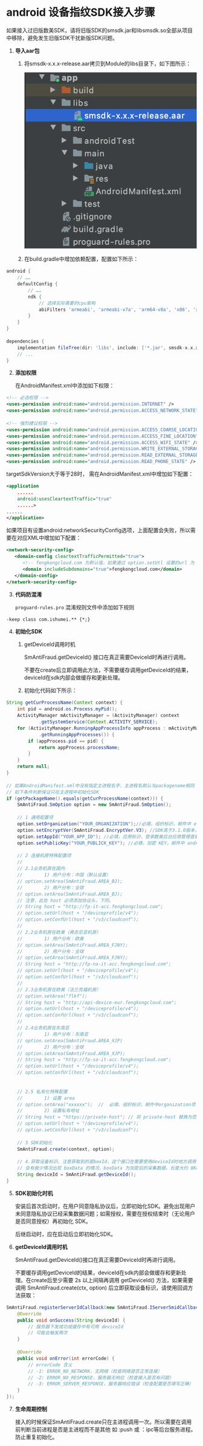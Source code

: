 # android 设备指纹SDK接入步骤

如果接入过旧版数美SDK，请将旧版SDK的smsdk.jar和libsmsdk.so全部从项目中移除，避免发生旧版SDK干扰新版SDK问题。

1. **导入aar包**

   1. 将smsdk-x.x.x-release.aar拷贝到Module的libs目录下，如下图所示：

      <img src="./res/res_001.png" />

   2. 在build.gradle中增加依赖配置，配置如下所示：
 ```groovy
 android {
     // ……
     defaultConfig {
         // ……
         ndk {
             // 选择实际需要的cpu架构
             abiFilters 'armeabi', 'armeabi-v7a', 'arm64-v8a', 'x86', 'x86_64' 
         }
     }
 }

 dependencies {
     implementation fileTree(dir: 'libs', include: ['*.jar', smsdk-x.x.x-release.aar'])
     // ...
 }
 ```

2. **添加权限**

   在AndroidManifest.xml中添加如下权限：
```xml
<!-- 必选权限 -->
<uses-permission android:name="android.permission.INTERNET" />
<uses-permission android:name="android.permission.ACCESS_NETWORK_STATE"/>

<!-- 强烈建议权限 -->
<uses-permission android:name="android.permission.ACCESS_COARSE_LOCATION" />
<uses-permission android:name="android.permission.ACCESS_FINE_LOCATION" />
<uses-permission android:name="android.permission.ACCESS_WIFI_STATE" />
<uses-permission android:name="android.permission.WRITE_EXTERNAL_STORAGE" />
<uses-permission android:name="android.permission.READ_EXTERNAL_STORAGE"/>
<uses-permission android:name="android.permission.READ_PHONE_STATE" />
```

targetSdkVersion大于等于28时， 需在AndroidManifest.xml中增加如下配置：

```xml
<application
    ......
    android:usesCleartextTraffic="true"
    ......>
......
</application>
```

   如果项目有设置android:networkSecurityConfig选项，上面配置会失败，所以需要在对应XML中增加如下配置： 

```xml
<network-security-config>
   <domain-config cleartextTrafficPermitted="true">
      <!-- fengkongcloud.com 为默认值，如果通过 option.setUtl 设置的url 为 http 连接（下小节将介绍），需要将此 url，如 proxy.example.com 添加到 domain-config 中 -->
      <domain includeSubdomains="true">fengkongcloud.com</domain>
   </domain-config>
</network-security-config>
```

3. **代码防混淆**

   `proguard-rules.pro` 混淆规则文件中添加如下规则

```txt
-keep class com.ishumei.** {*;}
```

4. **初始化SDK**

   1. getDeviceId调用时机

      SmAntiFraud.getDeviceId() 接口在真正需要DeviceId时再进行调用。

      不要在create后立即调用此方法，不需要缓存调用getDeviceId的结果，deviceId在sdk内部会做缓存和更新处理。

   2. 初始化代码如下所示：
```java
String getCurProcessName(Context context) {
    int pid = android.os.Process.myPid();
    ActivityManager mActivityManager = (ActivityManager) context
            .getSystemService(Context.ACTIVITY_SERVICE);
    for (ActivityManager.RunningAppProcessInfo appProcess : mActivityManager
            .getRunningAppProcesses()) {
        if (appProcess.pid == pid) {
            return appProcess.processName;
        }
    }
    return null;
}
      
// 如果AndroidManifest.xml中没有指定主进程名字，主进程名默认与packagename相同
// 如下条件判断保证只在主进程中初始化SDK
if (getPackageName().equals(getCurProcessName(context))) {
    SmAntiFraud.SmOption option = new SmAntiFraud.SmOption();

    // 1 通用配置项
    option.setOrganization("YOUR_ORGANIZATION");//必填，组织标识，邮件中 organization 项
    option.setEncryptVer(SmAntiFraud.EncryptVer.V3); //SDK高于3.1.0版本，必填
    option.setAppId("YOUR_APP_ID"); //必填，应用标识，登录数美后台应用管理查看，没有合适值，可以写 default
    option.setPublicKey("YOUR_PUBLICK_KEY"); //必填，加密 KEY，邮件中 android_public_key 附件内容

    // 2 连接机房特殊配置项
    //
    // 2.1业务机房在国内
    //        1) 用户分布：中国（默认设置）
    // option.setArea(SmAntiFraud.AREA_BJ);
    //        2) 用户分布：全球
    // option.setArea(SmAntiFraud.AREA_BJ);
    // 注意，此处 host 必须添加协议头，下同。
    // String host = "http://fp-it-acc.fengkongcloud.com";
    // option.setUrl(host + "/deviceprofile/v4");
    // option.setConfUrl(host + "/v3/cloudconf");
    //
    // 2.2业务机房在欧美（弗吉尼亚机房）
    //        1) 用户分布：欧美
    // option.setArea(SmAntiFraud.AREA_FJNY);
    //        2) 用户分布：全球
    // option.setArea(SmAntiFraud.AREA_FJNY);
    // String host = "http://fp-na-it-acc.fengkongcloud.com";
    // option.setUrl(host + "/deviceprofile/v4");
    // option.setConfUrl(host + "/v3/cloudconf");
    //
    // 2.3业务机房在欧美（法兰克福机房）
    // option.setArea("flkf");
    // String host = "http://api-device-eur.fengkongcloud.com";
    // option.setUrl(host + "/deviceprofile/v4");
    // option.setConfUrl(host + "/v3/cloudconf");
    //
    // 2.4业务机房在东南亚
    //        1) 用户分布：东南亚
    // option.setArea(SmAntiFraud.AREA_XJP)
    //        2) 用户分布：全球
    // option.setArea(SmAntiFraud.AREA_XJP);
    // String host = "http://fp-sa-it-acc.fengkongcloud.com";
    // option.setUrl(host + "/deviceprofile/v4");
    // option.setConfUrl(host + "/v3/cloudconf");


    // 2.5 私有化特殊配置
    //        1) 设置 area
    // option.setArea("xxxxxx");  //  必填，组织标识，邮件中organization项
    //        2) 设置私有地址
    // String host = "https://private-host"; // 将 private-host 替换为您自己的主机名（域名）
    // option.setUrl(host + "/deviceprofile/v4");
    // option.setConfUrl(host + "/v3/cloudconf");

    // 3 SDK初始化
    SmAntiFraud.create(context, option);

    // 4.获取设备标识，注意获取到的是boxId，这个接口在需要使用deviceId时地方调用，
    // 会有极少情况出现 boxData 的情况，boxData 为加密后的采集数据，长度大约 8KB
    String deviceId = SmAntiFraud.getDeviceId();
}  
```

5. **SDK初始化时机**

   安装后首次启动时，在用户同意隐私协议后，立即初始化SDK。避免出现用户未同意隐私协议已经采集数据问题；如需授权，需要在授权结束时（无论用户是否同意授权）再初始化 SDK。

   后继启动时，应在启动后立即初始化SDK。

6. **getDeviceId调用时机**

   SmAntiFraud.getDeviceId()接口在真正需要DeviceId时再进行调用。

   不要缓存调用getDeviceId的结果，deviceId在sdk内部会做缓存和更新处理。在create后至少需要 2s 以上间隔再调用 getDeviceId() 方法，如果需要调用 SmAntiFraud.create(ctx, option) 后立即获取设备标识，请使用回调方法获取：

```java
SmAntiFraud.registerServerIdCallback(new SmAntiFraud.IServerSmidCallback() {
    @Override
    public void onSuccess(String deviceId) {
        // 服务器下发成功或缓存中有可用 deviceId
        // 可能会触发两次
    }

    @Override
    public void onError(int errorCode) {
        // errorCode 含义
        // -1: ERROR_NO_NETWORK，无网络（检查网络是否正常连接）
        // -2: ERROR_NO_RESPONSE，服务器无响应（检查接入是否有问题）
        // -3: ERROR_SERVER_RESPONSE，服务器响应错误（检查配置是否填写正确）
    }
});
```

7. **生命周期控制**

   接入的时候保证SmAntiFraud.create只在主进程调用一次。所以需要在调用前判断当前进程是否是主进程而不是其他 如 :push 或 ：ipc等后台服务进程。防止重复初始化。
